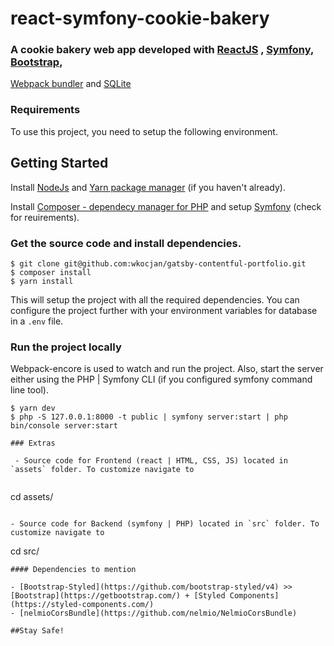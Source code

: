 # react-symfony-cookie-bakery

### A cookie bakery web app developed with [ReactJS](https://reactjs.org/) , [Symfony](https://symfony.com/), [Bootstrap](https://getbootstrap.com/), 
[Webpack bundler](https://webpack.js.org/) and [SQLite](https://www.sqlite.org/index.html)

### Requirements

To use this project, you need to setup the following environment.

## Getting Started

Install [NodeJs](https://nodejs.org/) and [Yarn package manager](https://yarnpkg.com/) (if you haven't already).

Install [Composer - dependecy manager for PHP](https://getcomposer.org/) and setup [Symfony](https://symfony.com/doc/current/setup.html) (check for reuirements).

### Get the source code and install dependencies.

```
$ git clone git@github.com:wkocjan/gatsby-contentful-portfolio.git
$ composer install
$ yarn install
```
This will setup the project with all the required dependencies. You can configure the project further with your environment variables for 
database in a `.env` file.

### Run the project locally

Webpack-encore is used to watch and run the project. Also, start the server either using the PHP | Symfony CLI (if you configured symfony command line tool).
 

```
$ yarn dev
$ php -S 127.0.0.1:8000 -t public | symfony server:start | php bin/console server:start

### Extras

 - Source code for Frontend (react | HTML, CSS, JS) located in `assets` folder. To customize navigate to
 
 ```
 cd assets/
 ```
 
 - Source code for Backend (symfony | PHP) located in `src` folder. To customize navigate to
 
 ```
 cd src/
 ```
 #### Dependencies to mention
 
 - [Bootstrap-Styled](https://github.com/bootstrap-styled/v4) >> [Bootstrap](https://getbootstrap.com/) + [Styled Components](https://styled-components.com/)
 - [nelmioCorsBundle](https://github.com/nelmio/NelmioCorsBundle)
 
 ##Stay Safe! 
 
 
 
 
 
 
